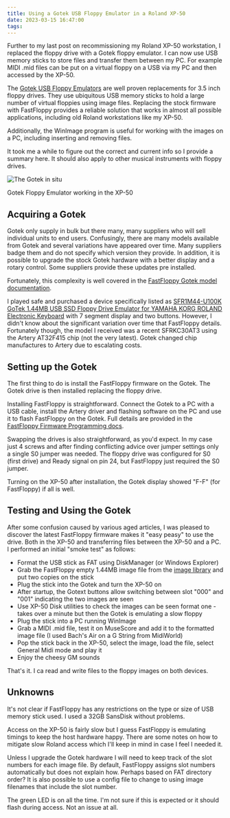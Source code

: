 ```yaml
---
title: Using a Gotek USB Floppy Emulator in a Roland XP-50
date: 2023-03-15 16:47:00
tags:
---
```


Further to my last post on recommissioning my Roland XP-50 workstation, I replaced the floppy drive with a Gotek floppy emulator. I can now use USB memory sticks to store files and transfer them between my PC. For example MIDI .mid files can be put on a virtual floppy on a USB via my PC and then accessed by the XP-50.

The [Gotek USB Floppy Emulators](https://www.gotekemulator.com/) are well proven replacements for 3.5 inch floppy drives. They use ubiquitous USB memory sticks to hold a large number of virtual floppies using image files. Replacing the stock firmware with FastFloppy provides a reliable solution that works in almost all possible applications, including old Roland workstations like my XP-50.

Additionally, the WinImage program is useful for working with the images on a PC, including inserting and removing files.

It took me a while to figure out the correct and current info so I provide a summary here. It should also apply to other musical instruments with floppy drives.

![The Gotek in situ](/images/XP-50/gotek.jpg)
<figcaption>Gotek Floppy Emulator working in the XP-50</figcaption>

## Acquiring a Gotek

Gotek only supply in bulk but there many, many suppliers who will sell individual units to end users. Confusingly, there are many models available from Gotek and several variations have appeared over time. Many suppliers badge them and do not specify which version they provide. In addition, it is possible to upgrade the stock Gotek hardware with a better display and a rotary control. Some suppliers provide these updates pre installed.

Fortunately, this complexity is well covered in the [FastFloppy Gotek model documentation](https://github.com/keirf/flashfloppy/wiki/Gotek-Models).

I played safe and purchased a device specifically listed as [SFR1M44-U100K GoTek 1.44MB USB SSD Floppy Drive Emulator for YAMAHA KORG ROLAND Electronic Keyboard](https://www.gotekemulator.com/P_view.asp?pid=55) with 7 segment display and two buttons. However, I didn't know about the significant variation over time that FastFloppy details. Fortunately though, the model I received was a recent SFRKC30AT3 using the Artery AT32F415 chip (not the very latest). Gotek changed chip manufactures to Artery due to escalating costs.

## Setting up the Gotek

The first thing to do is install the FastFloppy firmware on the Gotek. The Gotek drive is then installed replacing the floppy drive.

Installing FastFloppy is straightforward. Connect the Gotek to a PC with a USB cable, install the Artery driver and flashing software on the PC and use it to flash FastFloppy on the Gotek. Full details are provided in the [FastFloppy Firmware Programming docs](https://github.com/keirf/flashfloppy/wiki/Firmware-Programming).

Swapping the drives is also straightforward, as you'd expect. In my case just 4 screws and after finding conflicting advice over jumper settings only a single S0 jumper was needed. The floppy drive was configured for S0 (first drive) and Ready signal on pin 24, but FastFloppy just required the S0 jumper. 

Turning on the XP-50 after installation, the Gotek display showed "F-F" (for FastFloppy) if all is well.

## Testing and Using the Gotek

After some confusion caused by various aged articles, I was pleased to discover the latest FastFloppy firmware makes it "easy peasy" to use the drive. Both in the XP-50 and transferring files between the XP-50 and a PC. I performed an initial "smoke test" as follows:

- Format the USB stick as FAT using DiskManager (or Windows Explorer)
- Grab the FastFloppy empty 1.44MB image file from the [image library](https://github.com/keirf/flashfloppy-images/blob/master/README.md) and put two copies on the stick
- Plug the stick into the Gotek and turn the XP-50 on
- After startup, the Gotext buttons allow switching between slot "000" and "001" indicating the two images are seen
- Use XP-50 Disk utilities to check the images can be seen format one - takes over a minute but then the Gotek is emulating a slow floppy
- Plug the stick into a PC running WinImage
- Grab a MIDI .mid file, test it on MuseScore and add it to the formatted image file (I used Bach's Air on a G String from MidiWorld)
- Pop the stick back in the XP-50, select the image, load the file, select General Midi mode and play it
- Enjoy the cheesy GM sounds

That's it. I ca read and write files to the floppy images on both devices.

## Unknowns

It's not clear if FastFloppy has any restrictions on the type or size of USB memory stick used. I used a 32GB SansDisk without problems. 

Access on the XP-50 is fairly slow but I guess FastFloppy is emulating timings to keep the host hardware happy. There are some notes on how to mitigate slow Roland access which I'll keep in mind in case I feel I needed it.

Unless I upgrade the Gotek hardware I will need to keep track of the slot numbers for each image file. By default, FastFloppy assigns slot numbers automatically but does not explain how. Perhaps based on FAT directory order? It is also possible to use a config file to change to using image filenames that include the slot number.

The green LED is on all the time. I'm not sure if this is expected or it should flash during access. Not an issue at all.